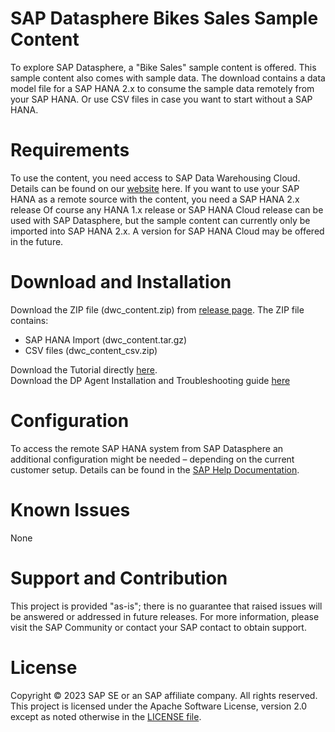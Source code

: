# SAP Datasphere Bikes Sales Sample Content
To explore SAP Datasphere, a "Bike Sales" sample content is offered. This sample content also comes with sample data.
The download contains a data model file for a SAP HANA 2.x to consume the sample data remotely from your SAP HANA. Or use CSV files in case you want to start without a SAP HANA.

# Requirements
To use the content, you need access to SAP Data Warehousing Cloud. Details can be found on our [website](https://www.sapdatawarehouse.cloud) here.
If you want to use your SAP HANA as a remote source with the content, you need a SAP HANA 2.x release
Of course any HANA 1.x release or SAP HANA Cloud release can be used with SAP Datasphere, but the sample content can currently only be imported into SAP HANA 2.x.
A version for SAP HANA Cloud may be offered in the future.

# Download and Installation
Download the ZIP file (dwc_content.zip) from [release page](https://github.com/SAP-samples/data-warehouse-cloud-content-beta/releases).
The ZIP file contains:
*	SAP HANA Import (dwc_content.tar.gz) 
*	CSV files (dwc_content_csv.zip)

Download the Tutorial directly [here](https://github.com/SAP-samples/data-warehouse-cloud-content/blob/master/SAP%20Data%20Warehouse%20Cloud%20Content%20-%20Tutorial.pdf).  
Download the DP Agent Installation and Troubleshooting guide [here](https://github.com/SAP-samples/data-warehouse-cloud-content/blob/master/SAP%20Data%20Warehouse%20Cloud%20-%20DP%20Agent%20Installation%20V2.pdf)

# Configuration
To access the remote SAP HANA system from SAP Datasphere an additional configuration might be needed – depending on the current customer setup. Details can be found in the [SAP Help Documentation](https://help.sap.com/viewer/product/SAP_DATA_WAREHOUSE_CLOUD/).

# Known Issues
None
# Support and Contribution
This project is provided "as-is"; there is no guarantee that raised issues will be answered or addressed in future releases.
For more information, please visit the SAP Community or contact your SAP contact to obtain support.

# License
Copyright © 2023 SAP SE or an SAP affiliate company. All rights reserved. This project is licensed under the Apache Software License, version 2.0 except as noted otherwise in the [LICENSE file](/LICENSE).

